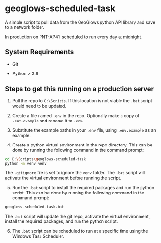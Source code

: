 # geoglows-scheduled-task
A simple script to pull data from the GeoGlows python API library and save to a network folder. 

In production on PNT-AP41, scheduled to run every day at midnight.

## System Requirements

* Git

* Python > 3.8

## Steps to get this running on a production server

1. Pull the repo to `C:\Scripts`. If this location is not viable the `.bat` script would need to be updated.

2. Create a file named `.env` in the repo. Optionally make a copy of `.env.example` and rename it to `.env`.

3. Substitute the example paths in your `.env` file, using `.env.example` as an example.

4. Create a python virtual environment in the repo directory. This can be done by running the following command in the command prompt:
```bash
cd C:\Scripts\geoglows-scheduled-task
python -m venv venv
```
The `.gitignore` file is set to ignore the `venv` folder. The `.bat` script will activate the virtual environment before running the script.

5. Run the `.bat` script to install the required packages and run the python script. This can be done by running the following command in the command prompt:
```bash
geoglows-scheduled-task.bat
```
The `.bat` script will update the git repo, activate the virtual environment, install the required packages, and run the python script.

6. The `.bat` script can be scheduled to run at a specific time using the Windows Task Scheduler.
